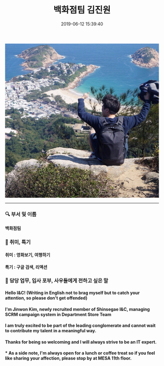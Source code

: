 ﻿---
layout: post
title:  "백화점팀 김진원"
date:   2019-06-12 15:39:40
preview: https://raw.githubusercontent.com/INC-6/INC-6.github.io/master/_asset/%EB%8F%99%EA%B8%B0%EC%82%AC%EC%A7%84/191912.jpg
---

![Picture 1](https://raw.githubusercontent.com/INC-6/INC-6.github.io/master/_asset/%EC%85%80%EC%B9%B4/%EA%B9%80%EC%A7%84%EC%9B%90.jpg)

---

### 🔍 **부서 및 이름**

#### 백화점팀 

### 🔔 **취미, 특기**

#### 취미 : 영화보기, 여행하기
    
#### 특기 : 구글 검색, 리액션

### 🔔 **담당 업무, 입사 포부, 사우들에게 전하고 싶은 말**

#### Hello I&C! (Writing in English not to brag myself but to catch your attention, so please don't get offended)

#### I'm Jinwon Kim, newly recruited member of Shinsegae I&C, managing SCRM campaign system in Department Store Team

#### I am truly excited to be part of the leading conglomerate and cannot wait to contribute my talent in a meaningful way.

#### Thanks for being so welcoming and I will always strive to be an IT expert.

#### * As a side note, I'm always open for a lunch or coffee treat so if you feel like sharing your affection, please stop by at MESA 11th floor.
